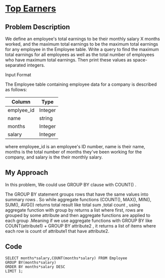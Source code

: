 # [Top Earners](https://www.hackerrank.com/challenges/earnings-of-employees/problem)

## Problem Description 
We define an employee's total earnings to be their monthly salary X months worked, and the maximum total earnings to be the maximum total earnings for any employee in the Employee table. Write a query to find the maximum total earnings for all employees as well as the total number of employees who have maximum total earnings. Then print these values as  space-separated integers.

Input Format

The Employee table containing employee data for a company is described as follows:

| Column                    | Type                       | 
| --------------------------| ---------------------------|
| emplyee_id                | Integer                    |
| name                      | string                     |
| months                    | Integer                    |
| salary                    | Integer                    |


where employee_id is an employee's ID number, name is their name, months is the total number of months they've been working for the company, and salary is the their monthly salary.

## My Approach

In this problem, We could use GROUP BY clause with COUNT() .

The GROUP BY statement groups rows that have the same values into summary rows . So while aggregate functions (COUNT(), MAX(), MIN(), SUM(), AVG()) returns total result like total sum ,total count , using aggregate function with group by returns a list where first, rows are grouped by some attribute and then aggregate functions are applied to each group .Meaning if we use aggregate functions  with GROUP BY like COUNT(attribute1) + GROUP BY attribute2 , it returns a list of items where each row is count of attribute1 that have attribute2. 

## Code 
```
SELECT months*salary,COUNT(months*salary) FROM Employee
GROUP BY(months*salary)
ORDER BY months*salary DESC 
LIMIT 1;
```